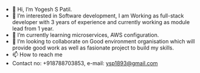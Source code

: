 - 👋 Hi, I’m Yogesh S Patil.
- 👀 I’m interested in Software development, I am Working as full-stack developer with 3 years of experience and currently working as module lead from 1 year.
- 🌱 I’m currently learning microservices, AWS configuration.
- 💞️ I’m looking to collaborate on Good environment organisation which will provide good work as well as fasionate project to build my skills.
- 📫 How to reach me 
- Contact no: +918788703853, e-mail: ysp1893@gmail.com

<!---
ysp1893/ysp1893 is a ✨ special ✨ repository because its `README.md` (this file) appears on your GitHub profile.
You can click the Preview link to take a look at your changes.
--->
